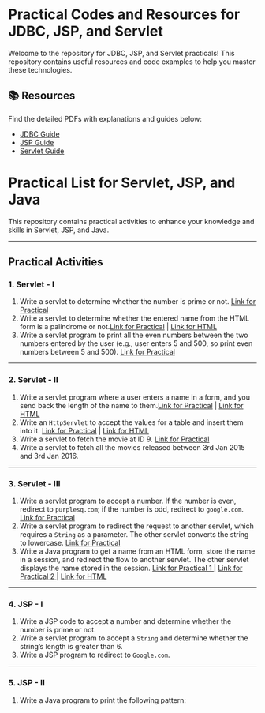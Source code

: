 # Practical Codes and Resources for JDBC, JSP, and Servlet

Welcome to the repository for JDBC, JSP, and Servlet practicals! This repository contains useful resources and code examples to help you master these technologies.

## 📚 Resources

Find the detailed PDFs with explanations and guides below:

- [JDBC Guide](https://github.com/codewithz/YCMOU-TYBCA-Advanced-Java-Resources/blob/main/JDBC.pdf)
- [JSP Guide](https://github.com/codewithz/YCMOU-TYBCA-Advanced-Java-Resources/blob/main/JSP-Final.docx.pdf)
- [Servlet Guide](https://github.com/codewithz/YCMOU-TYBCA-Advanced-Java-Resources/blob/main/SERVLET.pdf)

# Practical List for Servlet, JSP, and Java

This repository contains practical activities to enhance your knowledge and skills in Servlet, JSP, and Java.

---

## Practical Activities

### **1. Servlet - I**
1. Write a servlet to determine whether the number is prime or not. <a href="https://github.com/codewithz/HindujaBCAPracticals/blob/master/src/main/java/PrimeNumberServlet.java">Link for Practical</a>
2. Write a servlet to determine whether the entered name from the HTML form is a palindrome or not.<a href="https://github.com/codewithz/HindujaBCAPracticals/blob/master/src/main/java/PalindromeServler.java">Link for Practical</a> |  <a href="https://github.com/codewithz/HindujaBCAPracticals/blob/master/src/main/webapp/name.html">Link for HTML</a> 
3. Write a servlet program to print all the even numbers between the two numbers entered by the user (e.g., user enters 5 and 500, so print even numbers between 5 and 500). <a href="https://github.com/codewithz/HindujaBCAPracticals/blob/master/src/main/java/EvenNumberServlet.java">Link for Practical</a>

---

### **2. Servlet - II**
1. Write a servlet program where a user enters a name in a form, and you send back the length of the name to them.<a href="https://github.com/codewithz/HindujaBCAPracticals/blob/master/src/main/java/LengthServlet.java">Link for Practical</a> | <a href="https://github.com/codewithz/HindujaBCAPracticals/blob/master/src/main/webapp/name-length.html">Link for HTML</a> 
2. Write an `HttpServlet` to accept the values for a table and insert them into it. <a href="https://github.com/codewithz/HindujaBCAPracticals/blob/master/src/main/java/InsertMovieServlet.java">Link for Practical</a> | <a href="https://github.com/codewithz/HindujaBCAPracticals/blob/master/src/main/webapp/movie2.html">Link for HTML</a> 
3. Write a servlet to fetch the movie at ID 9. <a href="https://github.com/codewithz/HindujaBCAPracticals/blob/master/src/main/java/FetchMovieServlet.java">Link for Practical</a>
4. Write a servlet to fetch all the movies released between 3rd Jan 2015 and 3rd Jan 2016.

---

### **3. Servlet - III**
1. Write a servlet program to accept a number. If the number is even, redirect to `purplesq.com`; if the number is odd, redirect to `google.com`. <a href="https://github.com/codewithz/HindujaBCAPracticals/blob/master/src/main/java/RedirectionServlet.java">Link for Practical</a>
2. Write a servlet program to redirect the request to another servlet, which requires a `String` as a parameter. The other servlet converts the string to lowercase. <a href="https://github.com/codewithz/HindujaBCAPracticals/blob/master/src/main/java/ForwardingServlet.java">Link for Practical</a>
3. Write a Java program to get a name from an HTML form, store the name in a session, and redirect the flow to another servlet. The other servlet displays the name stored in the session. <a href="https://github.com/codewithz/HindujaBCAPracticals/blob/master/src/main/java/AcceptNameServlet.java">Link for Practical 1 </a>  | <a href="https://github.com/codewithz/HindujaBCAPracticals/blob/master/src/main/java/AnotherServlet.java">Link for Practical 2 </a>  |  <a href="https://github.com/codewithz/HindujaBCAPracticals/blob/master/src/main/webapp/name2.html">Link for HTML</a> 

---

### **4. JSP - I**
1. Write a JSP code to accept a number and determine whether the number is prime or not.
2. Write a servlet program to accept a `String` and determine whether the string’s length is greater than 6.
3. Write a JSP program to redirect to `Google.com`.

---

### **5. JSP - II**
1. Write a Java program to print the following pattern:
